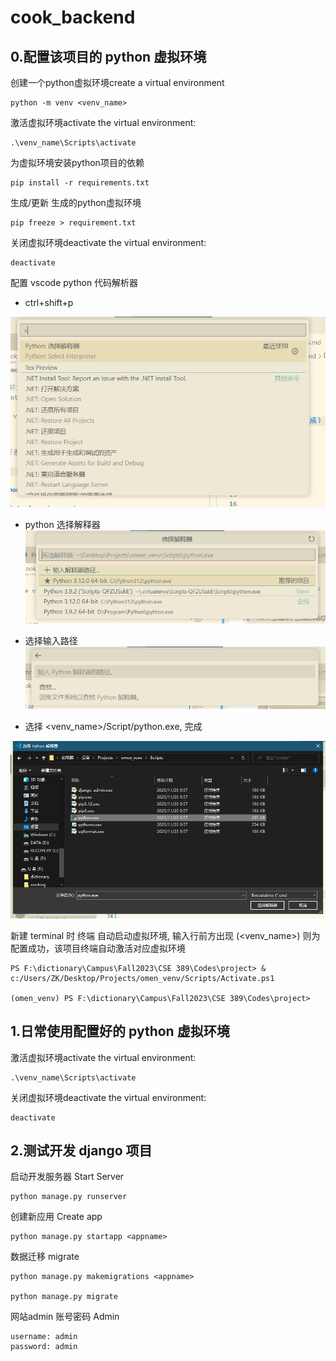 # cook_backend

## 0.配置该项目的 python 虚拟环境

创建一个python虚拟环境create a virtual environment

    python -m venv <venv_name>

激活虚拟环境activate the virtual environment:

    .\venv_name\Scripts\activate

为虚拟环境安装python项目的依赖

    pip install -r requirements.txt

生成/更新 生成的python虚拟环境

    pip freeze > requirement.txt

关闭虚拟环境deactivate the virtual environment:

    deactivate

配置 vscode python 代码解析器

- ctrl+shift+p

![Alt text](docimg/image.png)

- python 选择解释器
![Alt text](docimg/image1.png)

- 选择输入路径
![Alt text](docimg/image-1.png)

- 选择 <venv_name>/Script/python.exe, 完成

![Alt text](docimg/image-2.png)

新建 terminal 时 终端 自动启动虚拟环境, 输入行前方出现 (<venv_name>) 则为配置成功，该项目终端自动激活对应虚拟环境

    PS F:\dictionary\Campus\Fall2023\CSE 389\Codes\project> & c:/Users/ZK/Desktop/Projects/omen_venv/Scripts/Activate.ps1

    (omen_venv) PS F:\dictionary\Campus\Fall2023\CSE 389\Codes\project> 



## 1.日常使用配置好的 python 虚拟环境

激活虚拟环境activate the virtual environment:

    .\venv_name\Scripts\activate

关闭虚拟环境deactivate the virtual environment:

    deactivate



## 2.测试开发 django 项目

启动开发服务器 Start Server

    python manage.py runserver 

创建新应用 Create app

    python manage.py startapp <appname>

数据迁移 migrate

    python manage.py makemigrations <appname>

    python manage.py migrate

网站admin 账号密码 Admin

    username: admin
    password: admin